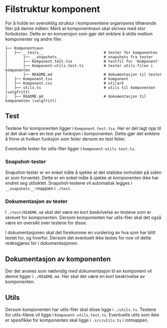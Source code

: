 # Filstruktur komponent

For å holde en oversiktlig struktur i komponentene organiseres tilhørende filer på denne måten:
Merk at komponentnavn skal skrives med stor forbokstav. Dette er en konvensjon som gjør det enklere å skille mellom komponenter og andre filer.

```
├── Komponentnavn
│   ├── __tests__                           # tester for komponenten
│       ├── __snapshots__                   # snapshots fra tester
│       ├── Komponent.test.tsx              # testfil for 'Komponent'
│       ├── Komponent-utils.test.ts         # tester utils-filen i komponenten
│       ├── README.md                       # dokumentasjon til tester
│   ├── Komponent.tsx                       # komponent
│   ├── Komponent.css                       # stilark
│   ├── utils.ts                            # utils til komponenten (valgfritt)
│   ├── README.md                           # dokumentasjon til komponenten (valgfritt)
```

## Test

Testene for komponenten ligger i `Komponent.test.tsx`. Her er det lagt opp til at det skal være en test per funksjon i komponenten. Dette gjør det enklere å finne ut hvilken funksjon som feiler dersom en test feiler.

Eventuelle tester for utils-filer ligger i `Komponent-utils.test.ts`.

### Snapshot-tester

Snapshot-tester er en enkel måte å sjekke at det statiske innholdet på siden er som forventet. Dette er en enkel måte å sjekke at komponenten ikke har endret seg utilsiktet. Snapshot-testene vil automatisk legges i `__snapshots__`-mappen i `./test`.

### Dokumentasjon av tester

I `./test/README.md` skal det være en kort beskrivelse av testene som er skrevet for komponenten. Dersom komponenten har utils-filer skal det også være en oversikt over testene for disse.

I dokumentasjonen skal det forekomme en vurdering av hva som har blitt testet for, og hvorfor. Dersom det eventuelt ikke testes for noe vil dette redesgjøres for i dokumentasjonen.

## Dokumentasjon av komponenten

Der det ansees som nødvndig med dokumentasjon til en komponent vil denne ligger i `./README.md`. Her skal det være en kort beskrivelse av komponenten.

## Utils

Dersom komponenten har utils-filer skal disse ligge i `./utils.ts`. Testene for utils-filene vil ligge i `Komponent-utils.test.ts`.
Eventuelle utils som ikke er spesifikke for komponenten skal ligge i `.src/utils.ts` i rotmappen.
